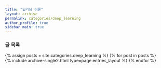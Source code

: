 ```yaml
---
title: "딥러닝 이론"
layout: archive
permalink: categories/deep_learning
author_profile: true
sidebar_main: true
---
```


### 글 목록

{% assign posts = site.categories.deep_learning %}
{% for post in posts %} {% include archive-single2.html type=page.entries_layout %} {% endfor %}